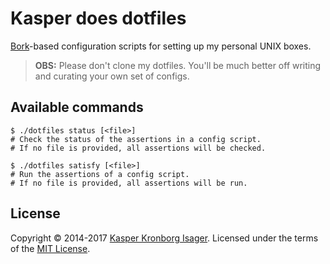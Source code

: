 # Kasper does dotfiles

[Bork](https://github.com/mattly/bork)-based configuration scripts for setting up my personal UNIX boxes.

> __OBS:__ Please don't clone my dotfiles. You'll be much better off writing and curating your own set of configs. 

## Available commands

```console
$ ./dotfiles status [<file>]
# Check the status of the assertions in a config script.
# If no file is provided, all assertions will be checked.

$ ./dotfiles satisfy [<file>]
# Run the assertions of a config script.
# If no file is provided, all assertions will be run.
```

## License

Copyright &copy; 2014-2017 [Kasper Kronborg Isager](https://github.com/kasperisager). Licensed under the terms of the [MIT License](LICENSE.md).
